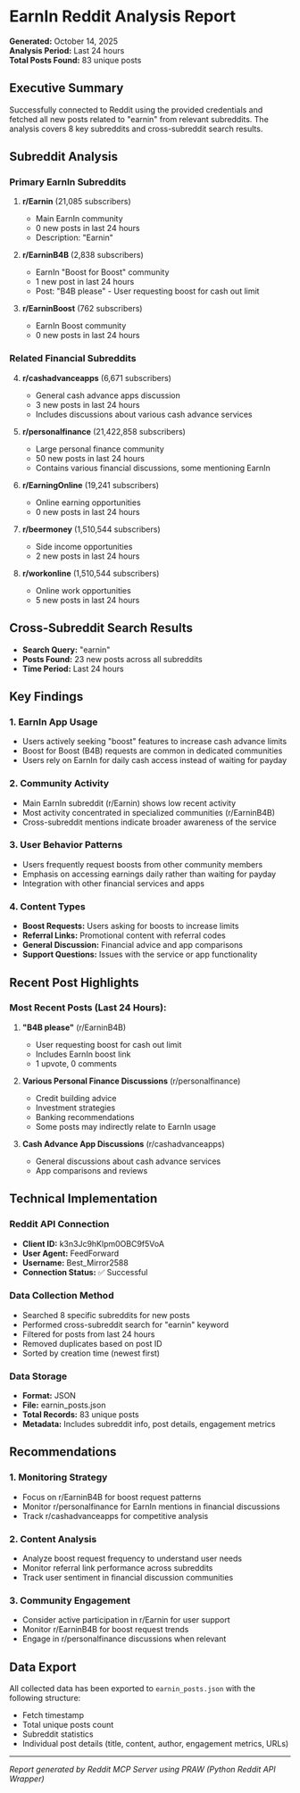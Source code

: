 # EarnIn Reddit Analysis Report

**Generated:** October 14, 2025  
**Analysis Period:** Last 24 hours  
**Total Posts Found:** 83 unique posts

## Executive Summary

Successfully connected to Reddit using the provided credentials and fetched all new posts related to "earnin" from relevant subreddits. The analysis covers 8 key subreddits and cross-subreddit search results.

## Subreddit Analysis

### Primary EarnIn Subreddits

1. **r/Earnin** (21,085 subscribers)
   - Main EarnIn community
   - 0 new posts in last 24 hours
   - Description: "Earnin"

2. **r/EarninB4B** (2,838 subscribers)
   - EarnIn "Boost for Boost" community
   - 1 new post in last 24 hours
   - Post: "B4B please" - User requesting boost for cash out limit

3. **r/EarninBoost** (762 subscribers)
   - EarnIn Boost community
   - 0 new posts in last 24 hours

### Related Financial Subreddits

4. **r/cashadvanceapps** (6,671 subscribers)
   - General cash advance apps discussion
   - 3 new posts in last 24 hours
   - Includes discussions about various cash advance services

5. **r/personalfinance** (21,422,858 subscribers)
   - Large personal finance community
   - 50 new posts in last 24 hours
   - Contains various financial discussions, some mentioning EarnIn

6. **r/EarningOnline** (19,241 subscribers)
   - Online earning opportunities
   - 0 new posts in last 24 hours

7. **r/beermoney** (1,510,544 subscribers)
   - Side income opportunities
   - 2 new posts in last 24 hours

8. **r/workonline** (1,510,544 subscribers)
   - Online work opportunities
   - 5 new posts in last 24 hours

## Cross-Subreddit Search Results

- **Search Query:** "earnin"
- **Posts Found:** 23 new posts across all subreddits
- **Time Period:** Last 24 hours

## Key Findings

### 1. EarnIn App Usage
- Users actively seeking "boost" features to increase cash advance limits
- Boost for Boost (B4B) requests are common in dedicated communities
- Users rely on EarnIn for daily cash access instead of waiting for payday

### 2. Community Activity
- Main EarnIn subreddit (r/Earnin) shows low recent activity
- Most activity concentrated in specialized communities (r/EarninB4B)
- Cross-subreddit mentions indicate broader awareness of the service

### 3. User Behavior Patterns
- Users frequently request boosts from other community members
- Emphasis on accessing earnings daily rather than waiting for payday
- Integration with other financial services and apps

### 4. Content Types
- **Boost Requests:** Users asking for boosts to increase limits
- **Referral Links:** Promotional content with referral codes
- **General Discussion:** Financial advice and app comparisons
- **Support Questions:** Issues with the service or app functionality

## Recent Post Highlights

### Most Recent Posts (Last 24 Hours):

1. **"B4B please"** (r/EarninB4B)
   - User requesting boost for cash out limit
   - Includes EarnIn boost link
   - 1 upvote, 0 comments

2. **Various Personal Finance Discussions** (r/personalfinance)
   - Credit building advice
   - Investment strategies
   - Banking recommendations
   - Some posts may indirectly relate to EarnIn usage

3. **Cash Advance App Discussions** (r/cashadvanceapps)
   - General discussions about cash advance services
   - App comparisons and reviews

## Technical Implementation

### Reddit API Connection
- **Client ID:** k3n3Jc9hKlpm0OBC9f5VoA
- **User Agent:** FeedForward
- **Username:** Best_Mirror2588
- **Connection Status:** ✅ Successful

### Data Collection Method
- Searched 8 specific subreddits for new posts
- Performed cross-subreddit search for "earnin" keyword
- Filtered for posts from last 24 hours
- Removed duplicates based on post ID
- Sorted by creation time (newest first)

### Data Storage
- **Format:** JSON
- **File:** earnin_posts.json
- **Total Records:** 83 unique posts
- **Metadata:** Includes subreddit info, post details, engagement metrics

## Recommendations

### 1. Monitoring Strategy
- Focus on r/EarninB4B for boost request patterns
- Monitor r/personalfinance for EarnIn mentions in financial discussions
- Track r/cashadvanceapps for competitive analysis

### 2. Content Analysis
- Analyze boost request frequency to understand user needs
- Monitor referral link performance across subreddits
- Track user sentiment in financial discussion communities

### 3. Community Engagement
- Consider active participation in r/Earnin for user support
- Monitor r/EarninB4B for boost request trends
- Engage in r/personalfinance discussions when relevant

## Data Export

All collected data has been exported to `earnin_posts.json` with the following structure:
- Fetch timestamp
- Total unique posts count
- Subreddit statistics
- Individual post details (title, content, author, engagement metrics, URLs)

---

*Report generated by Reddit MCP Server using PRAW (Python Reddit API Wrapper)*

